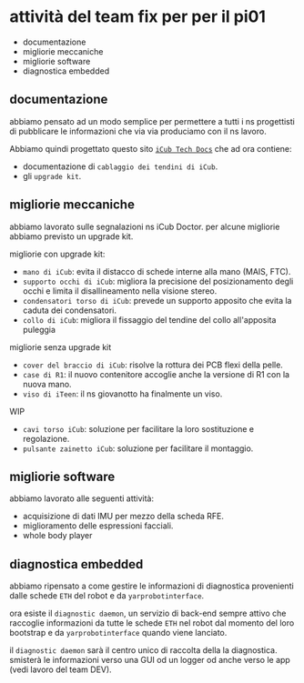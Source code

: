 # attività del team fix per per il pi01



- documentazione
- migliorie meccaniche
- migliorie software
- diagnostica embedded



## documentazione

abbiamo pensato ad un modo semplice per permettere a tutti i ns progettisti di pubblicare le informazioni che via via produciamo con il ns lavoro.

Abbiamo quindi progettato questo sito [`iCub Tech Docs`](https://icub-tech-iit.github.io/documentation/mkdocs/thedocs/site/)  che ad ora contiene:

- documentazione di `cablaggio dei tendini di iCub`.
- gli `upgrade kit`.




## migliorie meccaniche

abbiamo lavorato sulle  segnalazioni  ns iCub Doctor. per alcune migliorie abbiamo previsto un upgrade kit. 

migliorie con upgrade kit:

- `mano di iCub`: evita il distacco di schede interne alla mano (MAIS, FTC).
- `supporto occhi di iCub`: migliora la precisione del posizionamento degli occhi e limita il disallineamento nella visione stereo.
- `condensatori torso di iCub`: prevede un supporto apposito che evita la caduta dei condensatori.
- `collo di iCub`: migliora il fissaggio del tendine del collo all'apposita puleggia


migliorie senza upgrade kit

- `cover del braccio di iCub`: risolve la rottura dei PCB flexi della pelle.
- `case di R1`: il nuovo contenitore accoglie anche la versione di R1 con la nuova mano.
- `viso di iTeen`:  il ns giovanotto ha finalmente un viso.


WIP

- `cavi torso iCub`: soluzione per facilitare la loro sostituzione e regolazione.
- `pulsante zainetto iCub`: soluzione per facilitare il montaggio. 



##  migliorie software

abbiamo lavorato alle seguenti attività:

- acquisizione di dati IMU per mezzo della scheda RFE.
- miglioramento delle espressioni facciali.
- whole body player


## diagnostica embedded

abbiamo ripensato a come gestire le informazioni di diagnostica provenienti dalle schede `ETH` del robot e da `yarprobotinterface`. 

ora esiste il `diagnostic daemon`, un servizio di back-end sempre attivo che raccoglie informazioni da tutte le schede `ETH` nel robot dal momento del loro bootstrap e da `yarprobotinterface` quando viene lanciato.  

il `diagnostic daemon` sarà il centro unico di raccolta della la diagnostica. smisterà le informazioni verso una GUI od un logger od anche verso le app (vedi lavoro del team DEV).



